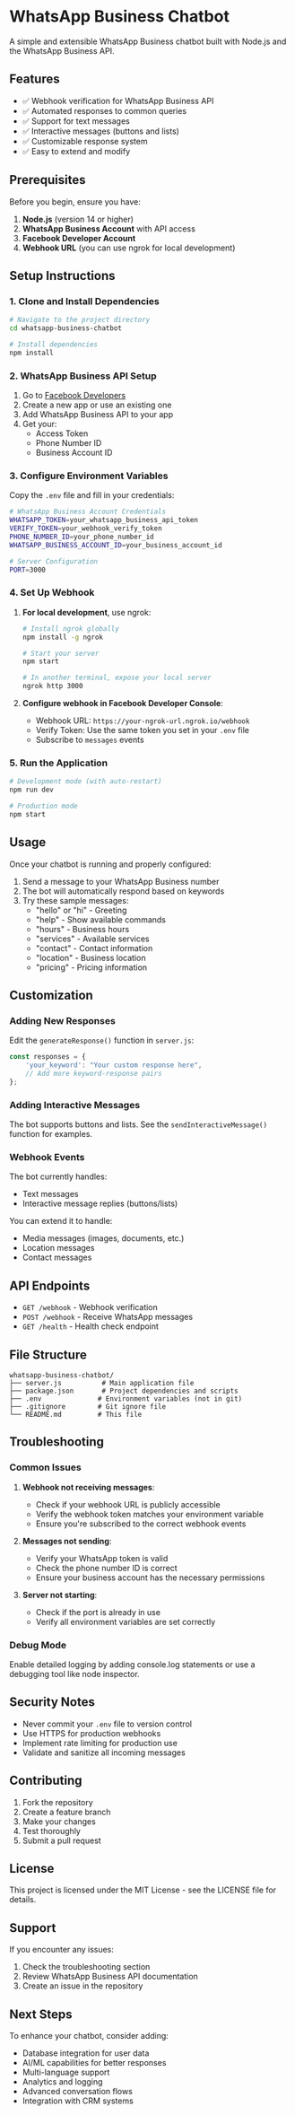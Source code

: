 # WhatsApp Business Chatbot

A simple and extensible WhatsApp Business chatbot built with Node.js and the WhatsApp Business API.

## Features

- ✅ Webhook verification for WhatsApp Business API
- ✅ Automated responses to common queries
- ✅ Support for text messages
- ✅ Interactive messages (buttons and lists)
- ✅ Customizable response system
- ✅ Easy to extend and modify

## Prerequisites

Before you begin, ensure you have:

1. **Node.js** (version 14 or higher)
2. **WhatsApp Business Account** with API access
3. **Facebook Developer Account**
4. **Webhook URL** (you can use ngrok for local development)

## Setup Instructions

### 1. Clone and Install Dependencies

```bash
# Navigate to the project directory
cd whatsapp-business-chatbot

# Install dependencies
npm install
```

### 2. WhatsApp Business API Setup

1. Go to [Facebook Developers](https://developers.facebook.com/)
2. Create a new app or use an existing one
3. Add WhatsApp Business API to your app
4. Get your:
   - Access Token
   - Phone Number ID
   - Business Account ID

### 3. Configure Environment Variables

Copy the `.env` file and fill in your credentials:

```bash
# WhatsApp Business Account Credentials
WHATSAPP_TOKEN=your_whatsapp_business_api_token
VERIFY_TOKEN=your_webhook_verify_token
PHONE_NUMBER_ID=your_phone_number_id
WHATSAPP_BUSINESS_ACCOUNT_ID=your_business_account_id

# Server Configuration
PORT=3000
```

### 4. Set Up Webhook

1. **For local development**, use ngrok:
   ```bash
   # Install ngrok globally
   npm install -g ngrok
   
   # Start your server
   npm start
   
   # In another terminal, expose your local server
   ngrok http 3000
   ```

2. **Configure webhook in Facebook Developer Console**:
   - Webhook URL: `https://your-ngrok-url.ngrok.io/webhook`
   - Verify Token: Use the same token you set in your `.env` file
   - Subscribe to `messages` events

### 5. Run the Application

```bash
# Development mode (with auto-restart)
npm run dev

# Production mode
npm start
```

## Usage

Once your chatbot is running and properly configured:

1. Send a message to your WhatsApp Business number
2. The bot will automatically respond based on keywords
3. Try these sample messages:
   - "hello" or "hi" - Greeting
   - "help" - Show available commands
   - "hours" - Business hours
   - "services" - Available services
   - "contact" - Contact information
   - "location" - Business location
   - "pricing" - Pricing information

## Customization

### Adding New Responses

Edit the `generateResponse()` function in `server.js`:

```javascript
const responses = {
    'your_keyword': "Your custom response here",
    // Add more keyword-response pairs
};
```

### Adding Interactive Messages

The bot supports buttons and lists. See the `sendInteractiveMessage()` function for examples.

### Webhook Events

The bot currently handles:
- Text messages
- Interactive message replies (buttons/lists)

You can extend it to handle:
- Media messages (images, documents, etc.)
- Location messages
- Contact messages

## API Endpoints

- `GET /webhook` - Webhook verification
- `POST /webhook` - Receive WhatsApp messages
- `GET /health` - Health check endpoint

## File Structure

```
whatsapp-business-chatbot/
├── server.js          # Main application file
├── package.json       # Project dependencies and scripts
├── .env              # Environment variables (not in git)
├── .gitignore        # Git ignore file
└── README.md         # This file
```

## Troubleshooting

### Common Issues

1. **Webhook not receiving messages**:
   - Check if your webhook URL is publicly accessible
   - Verify the webhook token matches your environment variable
   - Ensure you're subscribed to the correct webhook events

2. **Messages not sending**:
   - Verify your WhatsApp token is valid
   - Check the phone number ID is correct
   - Ensure your business account has the necessary permissions

3. **Server not starting**:
   - Check if the port is already in use
   - Verify all environment variables are set correctly

### Debug Mode

Enable detailed logging by adding console.log statements or use a debugging tool like node inspector.

## Security Notes

- Never commit your `.env` file to version control
- Use HTTPS for production webhooks
- Implement rate limiting for production use
- Validate and sanitize all incoming messages

## Contributing

1. Fork the repository
2. Create a feature branch
3. Make your changes
4. Test thoroughly
5. Submit a pull request

## License

This project is licensed under the MIT License - see the LICENSE file for details.

## Support

If you encounter any issues:
1. Check the troubleshooting section
2. Review WhatsApp Business API documentation
3. Create an issue in the repository

## Next Steps

To enhance your chatbot, consider adding:
- Database integration for user data
- AI/ML capabilities for better responses
- Multi-language support
- Analytics and logging
- Advanced conversation flows
- Integration with CRM systems
